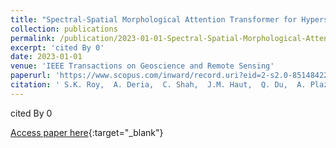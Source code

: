 ```yaml
---
title: "Spectral-Spatial Morphological Attention Transformer for Hyperspectral Image Classification"
collection: publications
permalink: /publication/2023-01-01-Spectral-Spatial-Morphological-Attention-Transformer-for-Hyperspectral-Image-Classification
excerpt: 'cited By 0'
date: 2023-01-01
venue: 'IEEE Transactions on Geoscience and Remote Sensing'
paperurl: 'https://www.scopus.com/inward/record.uri?eid=2-s2.0-85148422407&doi=10.1109%2fTGRS.2023.3242346&partnerID=40&md5=45589b3d9d61365ace373b4899b3619f'
citation: ' S.K. Roy,  A. Deria,  C. Shah,  J.M. Haut,  Q. Du,  A. Plaza, &quot;Spectral-Spatial Morphological Attention Transformer for Hyperspectral Image Classification.&quot; IEEE Transactions on Geoscience and Remote Sensing, 2023.'
---
```

cited By 0

[Access paper here](https://www.scopus.com/inward/record.uri?eid=2-s2.0-85148422407&doi=10.1109%2fTGRS.2023.3242346&partnerID=40&md5=45589b3d9d61365ace373b4899b3619f){:target="_blank"}
